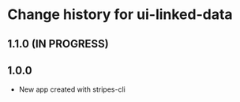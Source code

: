 # Change history for ui-linked-data

## 1.1.0 (IN PROGRESS)


## 1.0.0

* New app created with stripes-cli
